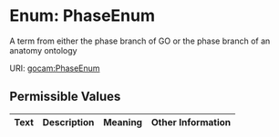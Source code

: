 
# Enum: PhaseEnum

A term from either the phase branch of GO or the phase branch of an anatomy ontology

URI: [gocam:PhaseEnum](https://w3id.org/gocam/PhaseEnum)


## Permissible Values

| Text | Description | Meaning | Other Information |
| :--- | :---: | :---: | ---: |
